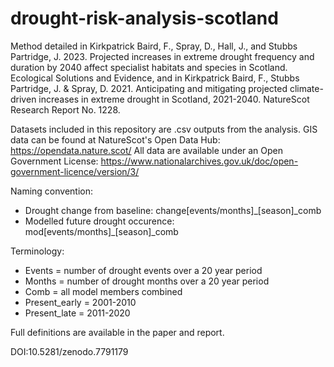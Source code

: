 # drought-risk-analysis-scotland 

Method detailed in Kirkpatrick Baird, F., Spray, D., Hall, J., and Stubbs Partridge, J. 2023. Projected increases in extreme drought frequency and duration by 2040 affect specialist habitats and species in Scotland. Ecological Solutions and Evidence, and in Kirkpatrick Baird, F., Stubbs Partridge, J. & Spray, D. 2021. Anticipating and mitigating projected climate-driven increases in extreme drought in Scotland, 2021-2040. NatureScot Research Report No. 1228. 

Datasets included in this repository are .csv outputs from the analysis. GIS data can be found at NatureScot's Open Data Hub: https://opendata.nature.scot/ 
All data are available under an Open Government License: https://www.nationalarchives.gov.uk/doc/open-government-licence/version/3/

Naming convention:
- Drought change from baseline: change[events/months]_[season]_comb
- Modelled future drought occurence: mod[events/months]_[season]_comb

Terminology:
- Events = number of drought events over a 20 year period 
- Months = number of drought months over a 20 year period
- Comb = all model members combined
- Present_early = 2001-2010
- Present_late = 2011-2020

Full definitions are available in the paper and report.

DOI:10.5281/zenodo.7791179
